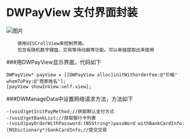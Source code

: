 # DWPayView 支付界面封装

![图片](https://raw.githubusercontent.com/onlyAPK/DWPayView/master/pictures/payView.gif
)


        使用UISCrollView来控制界面。
        包含有随机数字键盘，交易等待动画等功能。可以单独提取出来使用



###用DWPayView显示界面，代码如下
```
DWPayView* payView = [[DWPayView alloc]initWithorderFee:@"价格" whomToPay:@"商家姓名"];
[payView showInView:self.view];
```

###DWManageData中设置网络请求方法，方法如下
```
-(void)getInitPayMethod;//获取默认支付方式
-(void)getBankList;//获取银行卡列表
-(void)payOrderWithPassword:(NSString*)passWord withBankCardInfo:(NSDictionary*)bankCardInfo;//提交交易

```

